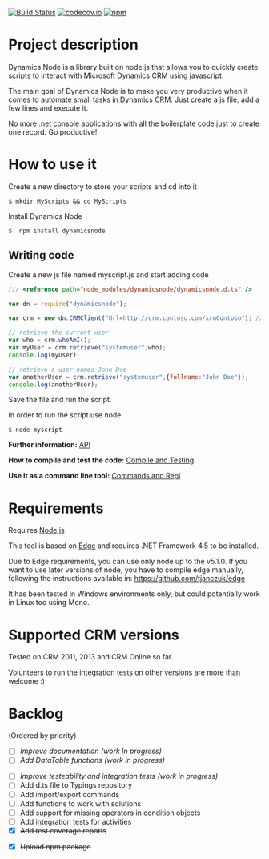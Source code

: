 [![Build Status](https://travis-ci.org/crisfervil/DynamicsNode.svg?branch=master)](https://travis-ci.org/crisfervil/DynamicsNode) [![codecov.io](https://codecov.io/github/crisfervil/DynamicsNode/coverage.svg?branch=master)](https://codecov.io/github/crisfervil/DynamicsNode?branch=master) [![npm](https://img.shields.io/npm/v/dynamicsnode.svg)](https://www.npmjs.com/package/dynamicsnode)
# Project description

Dynamics Node is a library built on node.js that allows you to quickly create scripts to interact with Microsoft Dynamics CRM using javascript.

The main goal of Dynamics Node is to make you very productive when it comes to automate small tasks in Dynamics CRM. Just create a js file, add a few lines and execute it.

No more .net console applications with all the boilerplate code just to create one record. Go productive!

# How to use it
Create a new directory to store your scripts and cd into it

```
$ mkdir MyScripts && cd MyScripts
```

Install Dynamics Node
```
$  npm install dynamicsnode
```
## Writing code

Create a new js file named myscript.js and start adding code

``` javascript
/// <reference path="node_modules/dynamicsnode/dynamicsnode.d.ts" />

var dn = require("dynamicsnode");

var crm = new dn.CRMClient("Url=http://crm.contoso.com/xrmContoso"); // update this with your CRM url and credentials if needed

// retrieve the current user
var who = crm.whoAmI();
var myUser = crm.retrieve("systemuser",who);
console.log(myUser);

// retrieve a user named John Doe
var anotherUser = crm.retrieve("systemuser",{fullname:"John Doe"});
console.log(anotherUser);

```

Save the file and run the script.

In order to run the script use node
```
$ node myscript
```

**Further information:** [API](doc/api.md)

**How to compile and test the code:** [Compile and Testing](doc/CompileAndTesting.md)

**Use it as a command line tool:** [Commands and Repl](doc/CommandsAndRepl.md)


# Requirements
Requires [Node.js](nodejs.org)

This tool is based on [Edge](https://github.com/tjanczuk/edge) and requires .NET Framework 4.5 to be installed.

Due to Edge requirements, you can use only node up to the v5.1.0. If you want to use later versions of node, you have to compile edge manually, following the instructions available in: https://github.com/tjanczuk/edge

It has been tested in Windows environments only, but could potentially work in Linux too using Mono.

# Supported CRM versions
Tested on CRM 2011, 2013 and CRM Online so far.

Volunteers to run the integration tests on other versions are more than welcome :)


# Backlog
(Ordered by priority)

- [ ] *Improve documentation (work In progress)*
- [ ] *Add DataTable functions (work in progress)*
* [ ] *Improve testeability and integration tests (work in progress)* 
* [ ] Add d.ts file to Typings repository 
* [ ] Add import/export commands
* [ ] Add functions to work with solutions
* [ ] Add support for missing operators in condition objects
* [ ] Add integration tests for activities
* [x] ~~Add test coverage reports~~
- [x] ~~Upload npm package~~
